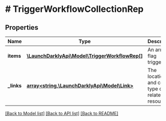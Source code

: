 # # TriggerWorkflowCollectionRep

## Properties

Name | Type | Description | Notes
------------ | ------------- | ------------- | -------------
**items** | [**\LaunchDarklyApi\Model\TriggerWorkflowRep[]**](TriggerWorkflowRep.md) | An array of flag triggers | [optional]
**_links** | [**array<string,\LaunchDarklyApi\Model\Link>**](Link.md) | The location and content type of related resources | [optional]

[[Back to Model list]](../../README.md#models) [[Back to API list]](../../README.md#endpoints) [[Back to README]](../../README.md)
